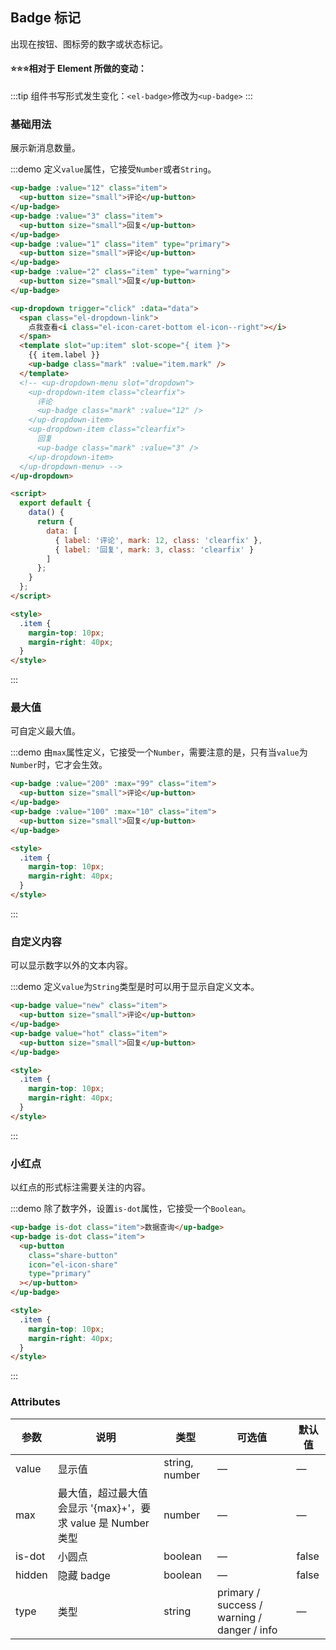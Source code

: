 ## Badge 标记

出现在按钮、图标旁的数字或状态标记。

#### :star::star::star:相对于 Element 所做的变动：

:::tip
组件书写形式发生变化：`<el-badge>`修改为`<up-badge>`
:::

### 基础用法

展示新消息数量。

:::demo 定义`value`属性，它接受`Number`或者`String`。

```html
<up-badge :value="12" class="item">
  <up-button size="small">评论</up-button>
</up-badge>
<up-badge :value="3" class="item">
  <up-button size="small">回复</up-button>
</up-badge>
<up-badge :value="1" class="item" type="primary">
  <up-button size="small">评论</up-button>
</up-badge>
<up-badge :value="2" class="item" type="warning">
  <up-button size="small">回复</up-button>
</up-badge>

<up-dropdown trigger="click" :data="data">
  <span class="el-dropdown-link">
    点我查看<i class="el-icon-caret-bottom el-icon--right"></i>
  </span>
  <template slot="up:item" slot-scope="{ item }">
    {{ item.label }}
    <up-badge class="mark" :value="item.mark" />
  </template>
  <!-- <up-dropdown-menu slot="dropdown">
    <up-dropdown-item class="clearfix">
      评论
      <up-badge class="mark" :value="12" />
    </up-dropdown-item>
    <up-dropdown-item class="clearfix">
      回复
      <up-badge class="mark" :value="3" />
    </up-dropdown-item>
  </up-dropdown-menu> -->
</up-dropdown>

<script>
  export default {
    data() {
      return {
        data: [
          { label: '评论', mark: 12, class: 'clearfix' },
          { label: '回复', mark: 3, class: 'clearfix' }
        ]
      };
    }
  };
</script>

<style>
  .item {
    margin-top: 10px;
    margin-right: 40px;
  }
</style>
```

:::

### 最大值

可自定义最大值。

:::demo 由`max`属性定义，它接受一个`Number`，需要注意的是，只有当`value`为`Number`时，它才会生效。

```html
<up-badge :value="200" :max="99" class="item">
  <up-button size="small">评论</up-button>
</up-badge>
<up-badge :value="100" :max="10" class="item">
  <up-button size="small">回复</up-button>
</up-badge>

<style>
  .item {
    margin-top: 10px;
    margin-right: 40px;
  }
</style>
```

:::

### 自定义内容

可以显示数字以外的文本内容。

:::demo 定义`value`为`String`类型是时可以用于显示自定义文本。

```html
<up-badge value="new" class="item">
  <up-button size="small">评论</up-button>
</up-badge>
<up-badge value="hot" class="item">
  <up-button size="small">回复</up-button>
</up-badge>

<style>
  .item {
    margin-top: 10px;
    margin-right: 40px;
  }
</style>
```

:::

### 小红点

以红点的形式标注需要关注的内容。

:::demo 除了数字外，设置`is-dot`属性，它接受一个`Boolean`。

```html
<up-badge is-dot class="item">数据查询</up-badge>
<up-badge is-dot class="item">
  <up-button
    class="share-button"
    icon="el-icon-share"
    type="primary"
  ></up-button>
</up-badge>

<style>
  .item {
    margin-top: 10px;
    margin-right: 40px;
  }
</style>
```

:::

### Attributes

| 参数   | 说明                                                         | 类型           | 可选值                                      | 默认值 |
| ------ | ------------------------------------------------------------ | -------------- | ------------------------------------------- | ------ |
| value  | 显示值                                                       | string, number | —                                           | —      |
| max    | 最大值，超过最大值会显示 '{max}+'，要求 value 是 Number 类型 | number         | —                                           | —      |
| is-dot | 小圆点                                                       | boolean        | —                                           | false  |
| hidden | 隐藏 badge                                                   | boolean        | —                                           | false  |
| type   | 类型                                                         | string         | primary / success / warning / danger / info | —      |
